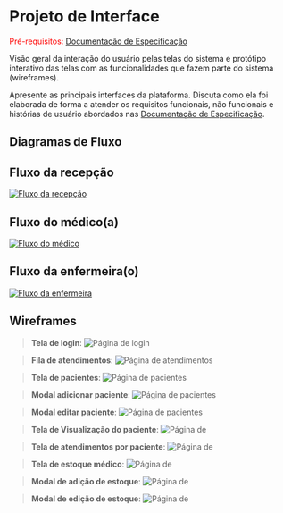 
# Projeto de Interface

<span style="color:red">Pré-requisitos: <a href="2-Especificação do Projeto.md"> Documentação de Especificação</a></span>

Visão geral da interação do usuário pelas telas do sistema e protótipo interativo das telas com as funcionalidades que fazem parte do sistema (wireframes).

 Apresente as principais interfaces da plataforma. Discuta como ela foi elaborada de forma a atender os requisitos funcionais, não funcionais e histórias de usuário abordados nas <a href="2-Especificação do Projeto.md"> Documentação de Especificação</a>.

## Diagramas de Fluxo
## Fluxo da recepção
[![Fluxo da recepção](https://mermaid.ink/img/pako:eNqVksFOwzAMhl_FCpdN6i6My4oE2tqBOIAQ48S6g5e4LNAmVZIJ0LZ3AXHgxFP0xUjXbRSQQOQUO_9n_468YFwLYiFLM_3AZ2gcXMeJAn9Gzket1pkq37nU7TZ0OkfQH18Rp6J8K181CA2XyCUpR5Oa6a9Fg8U2DXflC3AUaJ1BoY9XtWxQyZYjmS8hGveF9PUVGiifIZUZgiAgW5DBSVN-4VsuIR5Hm3IGiq_N43XzqA6idTD8dCLISuvkvHKNjpSQuc_vLA0_LZ34GZ1sNgCBa2eTuqgSrdaJzNvtJlrbOx2fowcMKPw-yw-2pnmG1saUglTVP1RUFu6lvTTwQ-p7Cve63e7m3nmQws3Cg-Lx8BtcGM3J2i0-nf6C7__EBXFpcdf8n3Qq8w3ZS3t_kQ22XrHA_8lm-GZhGATDra8v-X4QBXFwuhvZP7KA5WRylMJv8qISJ8zNKKeEhf4q0NwnLFErr8O506MnxVnozJwCNi-E34ZY4q3BnIUpZtZnC1Q3Wm_j1Qc9jQtO?type=png)](https://mermaid.live/edit#pako:eNqVksFOwzAMhl_FCpdN6i6My4oE2tqBOIAQ48S6g5e4LNAmVZIJ0LZ3AXHgxFP0xUjXbRSQQOQUO_9n_468YFwLYiFLM_3AZ2gcXMeJAn9Gzket1pkq37nU7TZ0OkfQH18Rp6J8K181CA2XyCUpR5Oa6a9Fg8U2DXflC3AUaJ1BoY9XtWxQyZYjmS8hGveF9PUVGiifIZUZgiAgW5DBSVN-4VsuIR5Hm3IGiq_N43XzqA6idTD8dCLISuvkvHKNjpSQuc_vLA0_LZ34GZ1sNgCBa2eTuqgSrdaJzNvtJlrbOx2fowcMKPw-yw-2pnmG1saUglTVP1RUFu6lvTTwQ-p7Cve63e7m3nmQws3Cg-Lx8BtcGM3J2i0-nf6C7__EBXFpcdf8n3Qq8w3ZS3t_kQ22XrHA_8lm-GZhGATDra8v-X4QBXFwuhvZP7KA5WRylMJv8qISJ8zNKKeEhf4q0NwnLFErr8O506MnxVnozJwCNi-E34ZY4q3BnIUpZtZnC1Q3Wm_j1Qc9jQtO)

## Fluxo do médico(a)
[![Fluxo do médico](https://mermaid.ink/img/pako:eNqVk8Fy0zAQhl9lR70kM8qFcImZgXFqp82hDNNwwu5BldaNppZkLGVaJs7TcGA4cOQJ8mKsY7ukFAr4tNLu9--vlbxl0ilkEStKdyfXog7wPskt0LcKtBqNlnb_TWo3HsNk8hriLA5olTZog4OL_VelpYOl1VIL5a46Mj6Uzrfx_sv-s4NL_LjBWisBFZYO3gmpicZdVzxvi5uVK0mCOkJ6Lwz6Bk6zYa9TUdinrg7qqVWj0UKb8fhYJjU66Jo6SiSwgWR7geRQdHbRQOqDIzdv-uZJ11ybBtLsMfz7Nh3wlgw1sMiWtnC1IdOFKINoLWKn_w8eaY4-0MyGITZwlv0h9ZzaJd5oH2pxoIaLaeA8-5mgA5XCtGP8jh4Q4i56qtrpUrH3CRag21t1UOiyjE6KWcFJzt1idDKdTvt4cqdVWEcvq_tXv8BV7SR6P-DX18_gL57iCqX24qH5f9KFNj05K2Z_I4_Y7s1zmkl_-GNhmPNk8PVoP-anPOULfsbPH45NBYwzg_Q6tKLfa9sCOQtrNJiziEIl6tuc5XZHdWIT3OqTlSwK9QY521RKBEy0uKmFYRG9Lk-7lbAfnBvWux_EbUIM?type=png)](https://mermaid.live/edit#pako:eNqVk8Fy0zAQhl9lR70kM8qFcImZgXFqp82hDNNwwu5BldaNppZkLGVaJs7TcGA4cOQJ8mKsY7ukFAr4tNLu9--vlbxl0ilkEStKdyfXog7wPskt0LcKtBqNlnb_TWo3HsNk8hriLA5olTZog4OL_VelpYOl1VIL5a46Mj6Uzrfx_sv-s4NL_LjBWisBFZYO3gmpicZdVzxvi5uVK0mCOkJ6Lwz6Bk6zYa9TUdinrg7qqVWj0UKb8fhYJjU66Jo6SiSwgWR7geRQdHbRQOqDIzdv-uZJ11ybBtLsMfz7Nh3wlgw1sMiWtnC1IdOFKINoLWKn_w8eaY4-0MyGITZwlv0h9ZzaJd5oH2pxoIaLaeA8-5mgA5XCtGP8jh4Q4i56qtrpUrH3CRag21t1UOiyjE6KWcFJzt1idDKdTvt4cqdVWEcvq_tXv8BV7SR6P-DX18_gL57iCqX24qH5f9KFNj05K2Z_I4_Y7s1zmkl_-GNhmPNk8PVoP-anPOULfsbPH45NBYwzg_Q6tKLfa9sCOQtrNJiziEIl6tuc5XZHdWIT3OqTlSwK9QY521RKBEy0uKmFYRG9Lk-7lbAfnBvWux_EbUIM)


## Fluxo da enfermeira(o)
[![Fluxo da enfermeira](https://mermaid.ink/img/pako:eNqVkrFu2zAQhl-FYBYboJc4i1WghS3ZSYdmiIoOlTzQ4tE-RCRdkkLa2n6YokOmPIVeLJQlpWoLtAin493_3X9H8EALI4BGVJbmodhx68nHJNcknNSH22j0XtdPBZrxmEwmb8k8-wQWJRa8fqx_GiIMWTpvvlRABJAPIEJFgfbGrdsu8zO2ONxCAc7VPywacgd8w50PGfvu1MoWjeyYojqSOBvU--7roew2OB9JkvXOaRUGwuDay-Kz6fJwB1t03nJLtCFpCEHxzjBpJe1l-ct9lc19xUv83i0YG12UVf0k-PpMXI9GK1Tj8RBs57nJYmMtbjEMba1xzYN0A5h179ZiRcmdS0AS1GFwQySWZXQhZ5I14nuILqbTaRdPHlD4XXS1__rmD3hvTfOmPb7Z_AO__BsXUKDjL-avpCWqjpzJ2f_IAdt-K3bdrT5sSxZs2U_1W37OYpawFbt5WTmUKaMKrOIowu89NPKc-h0oyGkUQsHtfU5zfQo6XnmTftMFjbytgNFqL7iHBPnWckUjyUsXsnuuPxvT30_PDlUKXg?type=png)](https://mermaid.live/edit#pako:eNqVkrFu2zAQhl-FYBYboJc4i1WghS3ZSYdmiIoOlTzQ4tE-RCRdkkLa2n6YokOmPIVeLJQlpWoLtAin493_3X9H8EALI4BGVJbmodhx68nHJNcknNSH22j0XtdPBZrxmEwmb8k8-wQWJRa8fqx_GiIMWTpvvlRABJAPIEJFgfbGrdsu8zO2ONxCAc7VPywacgd8w50PGfvu1MoWjeyYojqSOBvU--7roew2OB9JkvXOaRUGwuDay-Kz6fJwB1t03nJLtCFpCEHxzjBpJe1l-ct9lc19xUv83i0YG12UVf0k-PpMXI9GK1Tj8RBs57nJYmMtbjEMba1xzYN0A5h179ZiRcmdS0AS1GFwQySWZXQhZ5I14nuILqbTaRdPHlD4XXS1__rmD3hvTfOmPb7Z_AO__BsXUKDjL-avpCWqjpzJ2f_IAdt-K3bdrT5sSxZs2U_1W37OYpawFbt5WTmUKaMKrOIowu89NPKc-h0oyGkUQsHtfU5zfQo6XnmTftMFjbytgNFqL7iHBPnWckUjyUsXsnuuPxvT30_PDlUKXg)




## Wireframes

> **Tela de login**:
![Página de login](img/frames-VivaBem/LOGIN.png)

> **Fila de atendimentos**:
![Página de atendimentos](img/frames-VivaBem/Fila-de-Atendimentos.png)

> **Tela de pacientes**:
![Página de pacientes](img/frames-VivaBem/pacientes.png)

> **Modal adicionar paciente**:
![Página de pacientes](img/frames-VivaBem/Adic-pacientes.png)

> **Modal editar paciente**:
![Página de pacientes](img/frames-VivaBem/editar-pacientes.png)

> **Tela de Visualização do paciente**:
![Página de ](img/frames-VivaBem/visualizar_paceinte.png)

> **Tela de atendimentos por paciente**:
![Página de ](img/frames-VivaBem/atendimentos-por-paciente.png)

> **Tela de estoque médico**:
![Página de ](img/frames-VivaBem/estoque.png)

> **Modal de adição de estoque**:
![Página de ](img/frames-VivaBem/estoque-adicionar.png)

> **Modal de edição de estoque**:
![Página de ](img/frames-VivaBem/estoque-editar.png)
